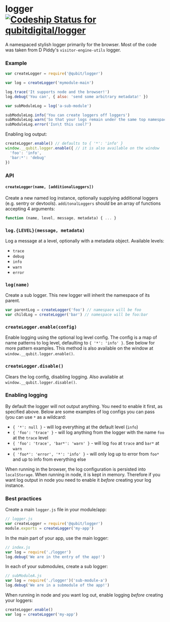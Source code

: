 # logger [ ![Codeship Status for qubitdigital/logger](https://codeship.com/projects/1504d8b0-d965-0133-7924-56bde683aa9e/status?branch=master)](https://codeship.com/projects/143490)

A namespaced stylish logger primarily for the browser. Most of the code was taken from D Piddy's `visitor-engine-utils` logger.


### Example

```js
var createLogger = require('@qubit/logger')

var log = createLogger('mymodule-main')

log.trace('It supports node and the browser!')
log.debug('You can', { also: 'send some arbitrary metadata!' })

var subModuleLog = log('a-sub-module')

subModuleLog.info('You can create loggers off loggers')
subModuleLog.warn('So that your logs remain under the same top namespace')
subModuleLog.error('Isn\t this cool?')
```

Enabling log output:

```js
createLogger.enable() // defaults to { '*': 'info' }
window.__qubit.logger.enable({ // it is also available on the window
  'foo': 'info',
  'bar:*': 'debug'
})
```


### API

#### `createLogger(name, [additionalLoggers])`

Create a new named log instance, optionally supplying additional loggers (e.g. sentry or devtools). `additonalLoggers` should be an array of functions accepting 4 arguments:

```js
function (name, level, message, metadata) { ... }
```

### `log.{LEVEL}(message, metadata)`

Log a message at a level, optionally with a metadata object. Available levels:

- `trace`
- `debug`
- `info`
- `warn`
- `error`

### `log(name)`

Create a sub logger. This new logger will inherit the namespace of its parent.

```js
var parentLog = createLogger('foo') // namespace will be foo
var childLog = createLogger('bar') // namespace will be foo:bar
```

### `createLogger.enable(config)`

Enable logging using the optional log level config. The config is a map of name patterns to log level, defaulting to `{ '*': 'info' }`. See below for more pattern examples. This method is also available on the window at `window.__qubit.logger.enable()`.

### `createLogger.disable()`

Clears the log config, disabling logging. Also available at `window.__qubit.logger.disable()`.


### Enabling logging

By default the logger will not output anything. You need to enable it first, as specified above. Below are some examples of log configs you can pass (you can use `*` as a wildcard:

- `{ '*': null }` - will log everything at the default level (`info`)
- `{ 'foo': 'trace' }` - will log anything from the logger with the name `foo` at the `trace` level
- `{ 'foo': 'trace', 'bar*': 'warn' }` - will log `foo` at `trace` and `bar*` at `warn`
- `{ 'foo*': 'error', '*': 'info' }` - will only log up to error from `foo*` and up to info from everything else

When running in the browser, the log configuration is persisted into `localStorage`. When running in node, it is kept in memory. Therefore if you want log output in node you need to enable it _before_ creating your log instance.


### Best practices

Create a main `logger.js` file in your module/app:

```js
// logger.js
var createLogger = require('@qubit/logger')
module.exports = createLogger('my-app')
```

In the main part of your app, use the main logger:

```js
// index.js
var log = require('./logger')
log.debug('We are in the entry of the app!')
```

In each of your submodules, create a sub logger:

```js
// subModuleA.js
var log = require('./logger')('sub-module-a')
log.debug('We are in a submodule of the app!')
```

When running in node and you want log out, enable logging _before_ creating your loggers:

```js
createLogger.enable()
var log = createLogger('my-app')
```
